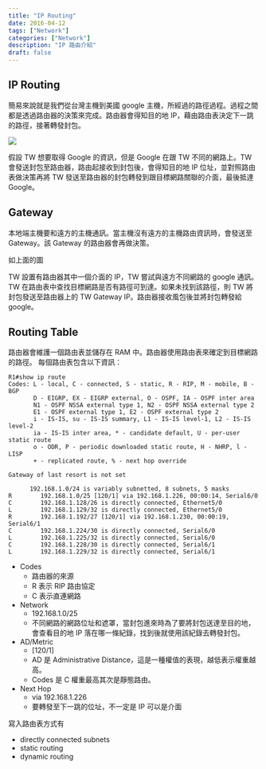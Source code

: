 ```yaml
---
title: "IP Routing"
date: 2016-04-12
tags: ["Network"]
categories: ["Network"]
description: "IP 路由介紹"
draft: false
---
```

## IP Routing
簡易來說就是我們從台灣主機到美國 google 主機，所經過的路徑過程。過程之間都是透過路由器的決策來完成。路由器會得知目的地 IP，藉由路由表決定下一跳的路徑，接著轉發封包。

![](https://i.imgur.com/OiSnvjA.png)

假設 TW 想要取得 Google 的資訊，但是 Google 在跟 TW 不同的網路上。TW 會發送封包至路由器，路由起接收到封包後，會得知目的地 IP 位址，並對照路由表做決策再將 TW 發送至路由器的封包轉發到跟目標網路關聯的介面，最後抵達 Google。

## Gateway
本地端主機要和遠方的主機通訊。當主機沒有遠方的主機路由資訊時，會發送至 Gateway。該 Gateway 的路由器會再做決策。

如上面的圖

TW 設置有路由器其中一個介面的 IP，TW 嘗試與遠方不同網路的 google 通訊。TW 在路由表中查找目標網路是否有路徑可到達。如果未找到該路徑，則 TW 將封包發送至路由器上的 TW Gateway IP。路由器接收風包後並將封包轉發給 google。

## Routing Table
路由器會維護一個路由表並儲存在 RAM 中。路由器使用路由表來確定到目標網路的路徑。
每個路由表包含以下資訊：

```shell=
R1#show ip route
Codes: L - local, C - connected, S - static, R - RIP, M - mobile, B - BGP
       D - EIGRP, EX - EIGRP external, O - OSPF, IA - OSPF inter area
       N1 - OSPF NSSA external type 1, N2 - OSPF NSSA external type 2
       E1 - OSPF external type 1, E2 - OSPF external type 2
       i - IS-IS, su - IS-IS summary, L1 - IS-IS level-1, L2 - IS-IS level-2
       ia - IS-IS inter area, * - candidate default, U - per-user static route
       o - ODR, P - periodic downloaded static route, H - NHRP, l - LISP
       + - replicated route, % - next hop override

Gateway of last resort is not set

      192.168.1.0/24 is variably subnetted, 8 subnets, 5 masks
R        192.168.1.0/25 [120/1] via 192.168.1.226, 00:00:14, Serial6/0
C        192.168.1.128/26 is directly connected, Ethernet5/0
L        192.168.1.129/32 is directly connected, Ethernet5/0
R        192.168.1.192/27 [120/1] via 192.168.1.230, 00:00:19, Serial6/1
C        192.168.1.224/30 is directly connected, Serial6/0
L        192.168.1.225/32 is directly connected, Serial6/0
C        192.168.1.228/30 is directly connected, Serial6/1
L        192.168.1.229/32 is directly connected, Serial6/1

```

- Codes
    - 路由器的來源
    - R 表示 RIP 路由協定
    - C 表示直連網路
- Network
    - 192.168.1.0/25
    - 不同網路的網路位址和遮罩，當封包進來時為了要將封包送達至目的地，會查看目的地 IP 落在哪一條紀錄，找到後就使用該紀錄去轉發封包。
- AD/Metric
    - [120/1]
    - AD 是 Administrative Distance，這是一種權值的表現，越低表示權重越高。
    - Codes 是 C 權重最高其次是靜態路由。
- Next Hop
    - via 192.168.1.226
    - 要轉發至下一跳的位址，不一定是 IP 可以是介面

寫入路由表方式有
- directly connected subnets
- static routing
- dynamic routing
